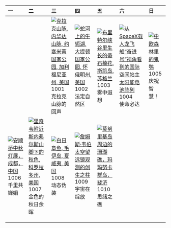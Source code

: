 | 一                                                                                                                                                                                    | 二                                                                                                                                                                                                      | 三                                                                                                                                                                                                              | 四                                                                                                                                                                                           | 五                                                                                                                                                                                            | 六                                                                                                                                                                                                               | 日                                                                                                                                                                           |
|:-------------------------------------------------------------------------------------------------------------------------------------------------------------------------------------|:-------------------------------------------------------------------------------------------------------------------------------------------------------------------------------------------------------|:---------------------------------------------------------------------------------------------------------------------------------------------------------------------------------------------------------------|:--------------------------------------------------------------------------------------------------------------------------------------------------------------------------------------------|:---------------------------------------------------------------------------------------------------------------------------------------------------------------------------------------------|:----------------------------------------------------------------------------------------------------------------------------------------------------------------------------------------------------------------|:----------------------------------------------------------------------------------------------------------------------------------------------------------------------------|
|                                                                                                                                                                                      |                                                                                                                                                                                                        | [![](https://www.bing.com/th?id=OHR.YosemiteClark_ZH-CN7179533292_320x240.jpg "克拉克山脉, 内华达山脉, 约塞米蒂国家公园, 加利福尼亚州, 美国")](https://www.bing.com/th?id=OHR.YosemiteClark_ZH-CN7179533292_UHD.jpg)<br>1001<br>克拉克山脉的回声 | [![](https://www.bing.com/th?id=OHR.OxbowBend_ZH-CN7211791969_320x240.jpg "蛇河上的牛轭湖, 大提顿国家公园, 怀俄明州, 美国")](https://www.bing.com/th?id=OHR.OxbowBend_ZH-CN7211791969_UHD.jpg)<br>1002<br>法定自然区 | [![](https://www.bing.com/th?id=OHR.SkyeHeather_ZH-CN2820283990_320x240.jpg "布里特尔峡谷里生长的帚石楠花, 斯凯岛, 苏格兰")](https://www.bing.com/th?id=OHR.SkyeHeather_ZH-CN2820283990_UHD.jpg)<br>1003<br>雾中遐想 | [![](https://www.bing.com/th?id=OHR.DragonEndeavour_ZH-CN8160066040_320x240.jpg "从SpaceX载人龙飞船“奋进号”视角看到的国际空间站主太阳能电池阵列")](https://www.bing.com/th?id=OHR.DragonEndeavour_ZH-CN8160066040_UHD.jpg)<br>1004<br>使命必达 | [![](https://www.bing.com/th?id=OHR.TeacherOwl_ZH-CN8289875605_320x240.jpg "中欧森林里的鬼鸮")](https://www.bing.com/th?id=OHR.TeacherOwl_ZH-CN8289875605_UHD.jpg)<br>1005<br>庆祝智慧！ |
| [![](https://www.bing.com/th?id=OHR.AnshunBridge_ZH-CN8392458102_320x240.jpg "安顺桥中秋灯展，成都，中国")](https://www.bing.com/th?id=OHR.AnshunBridge_ZH-CN8392458102_UHD.jpg)<br>1006<br>千里共婵娟 | [![](https://www.bing.com/th?id=OHR.RidgwayAspens_ZH-CN8735375502_320x240.jpg "里奇韦附近斯内弗尔斯山脚下的秋色, 科罗拉多州, 美国")](https://www.bing.com/th?id=OHR.RidgwayAspens_ZH-CN8735375502_UHD.jpg)<br>1007<br>金色的秋日余晖 | [![](https://www.bing.com/th?id=OHR.OctopusCyanea_ZH-CN8948609460_320x240.jpg "白日章鱼, 毛伊岛, 夏威夷, 美国")](https://www.bing.com/th?id=OHR.OctopusCyanea_ZH-CN8948609460_UHD.jpg)<br>1008<br>动态伪装                     | [![](https://www.bing.com/th?id=OHR.WebbPillars_ZH-CN9054137596_320x240.jpg "‌詹姆斯·韦伯太空望远镜观测的创生之柱")](https://www.bing.com/th?id=OHR.WebbPillars_ZH-CN9054137596_UHD.jpg)<br>1009<br>宇宙在绽放    | [![](https://www.bing.com/th?id=OHR.MonurikiFiji_ZH-CN9178115886_320x240.jpg "莫努里基岛周边的珊瑚礁，玛玛努卡群岛，斐济")](https://www.bing.com/th?id=OHR.MonurikiFiji_ZH-CN9178115886_UHD.jpg)<br>1010<br>思绪之礁  |                                                                                                                                                                                                                 |                                                                                                                                                                             |
|                                                                                                                                                                                      |                                                                                                                                                                                                        |                                                                                                                                                                                                                |                                                                                                                                                                                             |                                                                                                                                                                                              |                                                                                                                                                                                                                 |                                                                                                                                                                             |
|                                                                                                                                                                                      |                                                                                                                                                                                                        |                                                                                                                                                                                                                |                                                                                                                                                                                             |                                                                                                                                                                                              |                                                                                                                                                                                                                 |                                                                                                                                                                             |
|                                                                                                                                                                                      |                                                                                                                                                                                                        |                                                                                                                                                                                                                |                                                                                                                                                                                             |                                                                                                                                                                                              |                                                                                                                                                                                                                 |                                                                                                                                                                             |